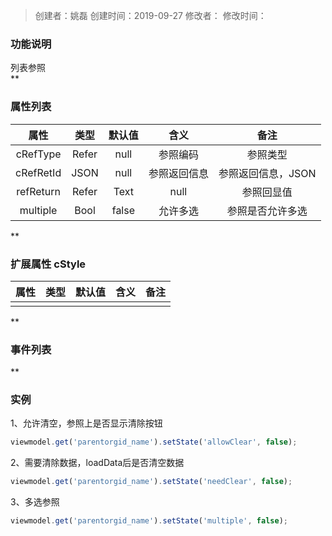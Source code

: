 > 创建者：姚磊
> 创建时间：2019-09-27
> 修改者：
> 修改时间：


<a name="u3VWZ"></a>
### **功能说明**
列表参照<br />**
<a name="J0shL"></a>
### **属性列表**
| **属性** | **类型** | **默认值** | **含义** | **备注** |
| :---: | :---: | :---: | :---: | :---: |
| cRefType | Refer | null | 参照编码 | 参照类型 |
| cRefRetId | JSON | null | 参照返回信息 | 参照返回信息，JSON |
| refReturn | Refer | Text | null | 参照回显值 | 参照返回值 |
| multiple | Bool | false | 允许多选 | 参照是否允许多选 |

**
<a name="zD1eV"></a>
### 扩展属性 cStyle
| **属性** | **类型** | **默认值** | **含义** | **备注** |
| :---: | :---: | :---: | :---: | :---: |
|  |  |  |  |  |

**
<a name="gvqSo"></a>
### **事件列表**
**
<a name="bKkHe"></a>
### 实例
1、允许清空，参照上是否显示清除按钮
```javascript
viewmodel.get('parentorgid_name').setState('allowClear', false);
```

2、需要清除数据，loadData后是否清空数据
```javascript
viewmodel.get('parentorgid_name').setState('needClear', false);
```

3、多选参照
```javascript
viewmodel.get('parentorgid_name').setState('multiple', false);
```